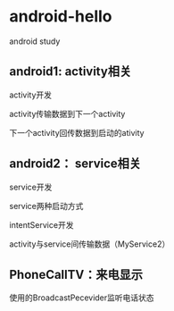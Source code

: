 # android-hello
android study

## android1: activity相关

activity开发

activity传输数据到下一个activity

下一个activity回传数据到启动的ativity

## android2： service相关

service开发

service两种启动方式

intentService开发

activity与service间传输数据（MyService2）

## PhoneCallTV：来电显示

使用的BroadcastPecevider监听电话状态